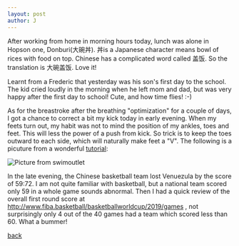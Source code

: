 ```yaml
---
layout: post
author: J
---
```


After working from home in morning hours today, lunch was
alone in Hopson one, Donburi(大碗丼). 丼is a Japanese character
means bowl of rices with food on top. Chinese has a complicated
word called 盖饭. So the translation is 大碗盖饭. Love it!

Learnt from a Frederic that yesterday was his son's first day to
the school. The kid cried loudly in the morning when he left mom
and dad, but was very happy after the first day to school! Cute,
and how time flies! :-)

As for the breastroke after the breathing "optimization" for a
couple of days, I got a chance to correct a bit my kick today in
early evening. When my feets turn out, my habit was not to mind
the position of my ankles, toes and feet. This will less the
power of a push from kick. So trick is to keep the toes outward
to each side, which will naturally make feet a "V". The following
is a picuture from a wonderful
[tutorial](https://www.swimoutlet.com/guides/how-to-kick-breaststroke):

![Picture from swimoutlet](../../../assets/img/breakstroke-kick.jpg)

In the late evening, the Chinese basketball team lost Venuezula
by the score of 59:72. I am not quite familiar with basketball,
but a national team scored only 59 in a whole game sounds
abnormal. Then I had a quick review of the overall first round
score at http://www.fiba.basketball/basketballworldcup/2019/games
, not surprisingly only 4 out of the 40 games had a team which
scored less than 60. What a bummer!

[back](https://yifanjiang.github.io/)
